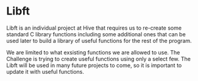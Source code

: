 # Libft

Libft is an individual project at Hive that requires us to re-create some standard
C library functions including some additional ones that can be used later to build a
library of useful functions for the rest of the program.

We are limited to what exsisting functions we are allowed to use. The Challenge is trying
to create useful functions using only a select few. The Libft will be used in many future
projects to come, so it is important to update it with useful functions.
